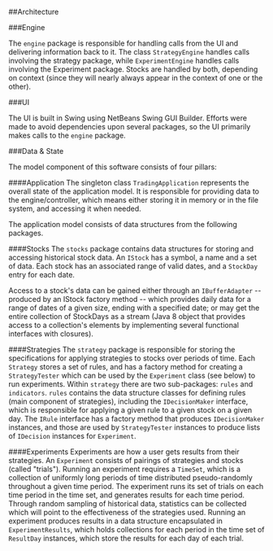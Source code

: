 ##Architecture

###Engine

The `engine` package is responsible for handling calls from the UI and delivering information back to it.  The class
`StrategyEngine` handles calls involving the strategy package, while `ExperimentEngine` handles calls involving the
Experiment package.  Stocks are handled by both, depending on context (since they will nearly always appear in the
context of one or the other).

###UI

The UI is built in Swing using NetBeans Swing GUI Builder.  Efforts were made to avoid dependencies upon several
packages, so the UI primarily makes calls to the `engine` package.

###Data & State

The model component of this software consists of four pillars:

####Application
The singleton class `TradingApplication` represents the overall state of the application model.  It is responsible for
providing data to the engine/controller, which means either storing it in memory or in the file system, and accessing it
when needed.

The application model consists of data structures from the following packages.

####Stocks
The `stocks` package contains data structures for storing and accessing historical stock data.  An `IStock` has a symbol,
a name and a set of data.  Each stock has an associated range of valid dates, and a `StockDay` entry for each date.

Access to a stock's data can be gained either through an `IBufferAdapter` -- produced by an IStock factory method --
which provides daily data for a range of dates of a given size, ending with a specified date; or may get the entire
collection of StockDays as a stream (Java 8 object that provides access to a collection's elements by implementing
several functional interfaces with closures).

####Strategies
The `strategy` package is responsible for storing the specifications for applying strategies to stocks over periods
of time.  Each `Strategy` stores a set of rules, and has a factory method for creating a `StrategyTester` which can be
used by the `Experiment` class (see below) to run experiments.  Within `strategy` there are two sub-packages: `rules`
and `indicators`.  `rules` contains the data structure classes for defining rules (main component of strategies),
including the `IDecisionMaker` interface, which is responsible for applying a given rule to a given stock on a given
day.  The `IRule` interface has a factory method that produces `IDecisionMaker` instances, and those are used by
`StrategyTester` instances to produce lists of `IDecision` instances for `Experiment`.

####Experiments
Experiments are how a user gets results from their strategies.  An `Experiment` consists of pairings of strategies and
stocks (called "trials").  Running an experiment requires a `TimeSet`, which is a collection of uniformly long periods
of time distributed pseudo-randomly throughout a given time period.  The experiment runs its set of trials on each time
period in the time set, and generates results for each time period.  Through random sampling of historical data,
statistics can be collected which will point to the effectiveness of the strategies used.  Running an experiment produces
results in a data structure encapsulated in `ExperimentResults`, which holds collections for each period in the time
set of `ResultDay` instances, which store the results for each day of each trial.

